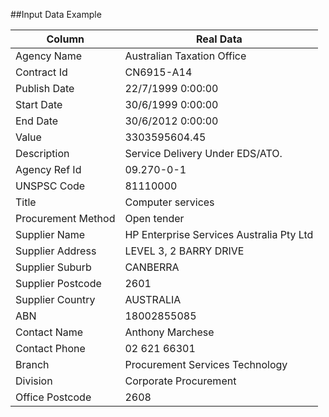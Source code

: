##Input Data Example

Column | Real Data
------------ | -------------
Agency Name | Australian Taxation Office
Contract Id | CN6915-A14
Publish Date | 22/7/1999 0:00:00
Start Date | 30/6/1999 0:00:00
End Date | 30/6/2012 0:00:00
Value | 3303595604.45
Description | Service Delivery Under EDS/ATO.
Agency Ref Id | 09.270-0-1
UNSPSC Code | 81110000
Title | Computer services
Procurement Method | Open tender
Supplier Name | HP Enterprise Services Australia Pty Ltd
Supplier Address | LEVEL 3, 2 BARRY DRIVE
Supplier Suburb | CANBERRA
Supplier Postcode | 2601
Supplier Country | AUSTRALIA
ABN | 18002855085
Contact Name | Anthony Marchese
Contact Phone | 02 621 66301
Branch | Procurement Services Technology
Division | Corporate Procurement
Office Postcode | 2608